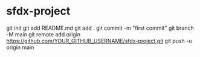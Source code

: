 # sfdx-project
git init
git add README.md
git add .
git commit -m "first commit"
git branch -M main
git remote add origin https://github.com/YOUR_GITHUB_USERNAME/sfdx-project.git
git push -u origin main
